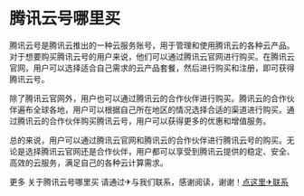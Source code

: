 # 腾讯云号哪里买

腾讯云号是腾讯云推出的一种云服务账号，用于管理和使用腾讯云的各种云产品。对于想要购买腾讯云号的用户来说，他们可以通过腾讯云官网进行购买。在腾讯云官网，用户可以选择适合自己需求的云产品套餐，然后进行购买和注册，即可获得腾讯云号。

除了腾讯云官网外，用户也可以通过腾讯云的合作伙伴进行购买。腾讯云的合作伙伴遍布全球各地，用户可以根据自己所在地区的情况选择合适的渠道进行购买。通过腾讯云的合作伙伴购买腾讯云号，用户可以获得更多的优惠和增值服务。

总的来说，用户可以通过腾讯云官网和腾讯云的合作伙伴进行腾讯云号的购买。无论是选择腾讯云官网还是合作伙伴，用户都可以享受到腾讯云提供的稳定、安全、高效的云服务，满足自己的各种云计算需求。

更多 关于腾讯云号哪里买 请通过✈与我们联系，感谢阅读，谢谢！[点这里✈联系](https://w.k02.cc)